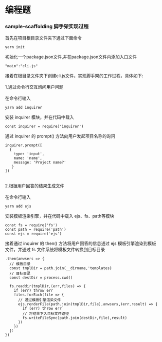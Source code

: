 
# 编程题
### sample-scaffolding 脚手架实现过程
首先在项目根目录文件夹下通过下面命令
```
yarn init
```
初始化一个package.json文件,并在package.json文件内添加入口文件
```
"main":"cli.js"
```
接着在根目录文件夹下创建cli.js文件，实现脚手架的工作过程，具体如下:
<br/><br/>1.通过命令行交互询问用户问题
<br/><br/>在命令行输入
```
yarn add inquirer
```
安装 inquirer 模块，并在代码中载入
```
const inquirer = require('inquirer')
```
通过 inquirer 的 prompt() 方法向用户发起项目名称的询问
```
inquirer.prompt([
  {
    type: 'input',
    name: 'name',
    message: 'Project name?'
   }
])
```
<br/>2.根据用户回答的结果生成文件
<br/><br/>在命令行输入
```
yarn add ejs
```
安装模板渲染引擎，并在代码中载入 ejs、fs、path等模块
```
const fs = require('fs')
const path = require('path')
const ejs = require('ejs')
```
接着通过 inquirer 的 then() 方法将用户回答的信息通过 ejs 模板引擎渲染到模板文件，并通过 fs 文件系统将模板文件转换到目标目录
```
.then(anwsers => {
  // 模板目录
  const tmplDir = path.join(__dirname,'templates)
  // 目标目录
  const destDir = process.cwd()
  
  fs.readdir(tmplDir,(err,files) => {
    if (err) throw err
    files.forEach(file => {
      // 通过模板引擎渲染文件
      ejs.renderFile(path.join(tmplDir,file),anwsers,(err,result) => {
        if (err) throw err
        // 将结果下入目标文件路径
        fs.writeFileSync(path.join(destDir,file),result)
      })
    })
  })
})
```